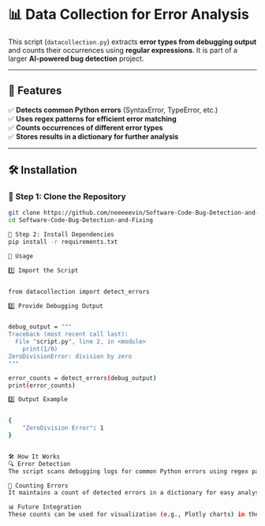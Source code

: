 # 📊 Data Collection for Error Analysis  

This script (`datacollection.py`) extracts **error types from debugging output** and counts their occurrences using **regular expressions**. It is part of a larger **AI-powered bug detection** project.  

---

## 📌 Features  
✅ **Detects common Python errors** (SyntaxError, TypeError, etc.)  
✅ **Uses regex patterns for efficient error matching**  
✅ **Counts occurrences of different error types**  
✅ **Stores results in a dictionary for further analysis**  

---

## 🛠️ Installation  

### 🔹 Step 1: Clone the Repository  
```bash
git clone https://github.com/neeeeevin/Software-Code-Bug-Detection-and-Fixing.git
cd Software-Code-Bug-Detection-and-Fixing

🔹 Step 2: Install Dependencies
pip install -r requirements.txt

🚀 Usage

1️⃣ Import the Script


from datacollection import detect_errors

2️⃣ Provide Debugging Output


debug_output = """
Traceback (most recent call last):
  File "script.py", line 2, in <module>
    print(1/0)
ZeroDivisionError: division by zero
"""

error_counts = detect_errors(debug_output)
print(error_counts)

3️⃣ Output Example


{
    "ZeroDivision Error": 1
}


🛠️ How It Works
🔍 Error Detection
The script scans debugging logs for common Python errors using regex patterns.

🔢 Counting Errors
It maintains a count of detected errors in a dictionary for easy analysis.

📊 Future Integration
These counts can be used for visualization (e.g., Plotly charts) in the AI debugging interface.
